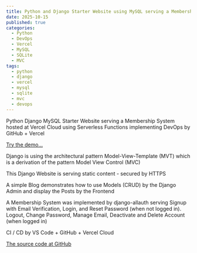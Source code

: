 ```yaml
---
title: Python and Django Starter Website using MySQL serving a Membership System
date: 2025-10-15
published: true
categories:
  - Python
  - DevOps
  - Vercel
  - MySQL
  - SQLite
  - MVC
tags:
  - python
  - django
  - vercel
  - mysql
  - sqlite
  - mvc
  - devops
---
```


Python Django MySQL Starter Website serving a Membership System hosted at Vercel Cloud using Serverless Functions implementing DevOps by GitHub + Vercel

<a href="https://django-starter-three.vercel.app/" target="_blank" title="Django Website at Vercel">Try the demo...</a>

Django is using the architectural pattern Model-View-Template (MVT) which is a derivation of the pattern Model View Control (MVC) 

This Django Website is serving static content - secured by HTTPS

A simple Blog demonstrates how to use Models (CRUD) by the Django Admin and display the Posts by the Frontend

A Membership System was implemented by django-allauth serving Signup with Email Verification, Login, and Reset Password (when not logged in). Logout, Change Password, Manage Email, Deactivate and Delete Account (when logged in)

CI / CD by VS Code + GitHub + Vercel Cloud

<a href="https://github.com/persteenolsen/django-starter-three" target="_blank">The source code at GitHub</a>
